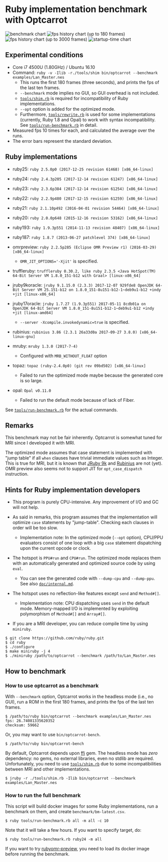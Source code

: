 # Ruby implementation benchmark with Optcarrot

![benchmark chart](benchmark-full.png)
![fps history chart (up to 180 frames)](fps-history-180.png)
![fps history chart (up to 3000 frames)](fps-history-3000.png)
![startup-time chart](startup-time.png)

## Experimental conditions

* Core i7 4500U (1.80GHz) / Ubuntu 16.10
* Command: `ruby -v -Ilib -r./tools/shim bin/optcarrot --benchmark examples/Lan_Master.nes`
  * This runs the first 180 frames (three seconds), and prints the fps of the last ten frames.
  * `--benchmark` mode implies no GUI, so GUI overhead is not included.
  * [`tools/shim.rb`](../tools/shim.rb) is required for incompatibility of Ruby implementations.
  * `--opt` option is added for the optimized mode.
  * Furthermore, [`tools/rewrite.rb`](../tools/rewrite.rb) is used for some implementations (currently, Ruby 1.8 and Opal) to work with syntax incompatibility.  See [`tools/run-benchmark.rb`](../tools/run-benchmark.rb) in detail.
* Measured fps 10 times for each, and calculated the average over the runs.
* The error bars represent the standard deviation.

## Ruby implementations

* ruby25: `ruby 2.5.0p0 (2017-12-25 revision 61468) [x86_64-linux]`
* ruby24: `ruby 2.4.3p205 (2017-12-14 revision 61247) [x86_64-linux]`
* ruby23: `ruby 2.3.6p384 (2017-12-14 revision 61254) [x86_64-linux]`
* ruby22: `ruby 2.2.9p480 (2017-12-15 revision 61259) [x86_64-linux]`
* ruby21: `ruby 2.1.10p492 (2016-04-01 revision 54464) [x86_64-linux]`
* ruby20: `ruby 2.0.0p648 (2015-12-16 revision 53162) [x86_64-linux]`
* ruby193: `ruby 1.9.3p551 (2014-11-13 revision 48407) [x86_64-linux]`
* ruby187: `ruby 1.8.7 (2013-06-27 patchlevel 374) [x86_64-linux]`

* omrpreview: `ruby 2.2.5p285 (Eclipse OMR Preview r1) (2016-03-29) [x86_64-linux]`
  * `OMR_JIT_OPTIONS='-Xjit'` is specified.

* truffleruby: `truffleruby 0.30.2, like ruby 2.3.5 <Java HotSpot(TM) 64-Bit Server VM 1.8.0_151-b12 with Graal> [linux-x86_64]`
* jruby9koracle: `jruby 9.1.15.0 (2.3.3) 2017-12-07 929fde8 OpenJDK 64-Bit Server VM 25.151-b12 on 1.8.0_151-8u151-b12-1~deb9u1-b12 +indy +jit [linux-x86_64]`
* jruby17oracle: `jruby 1.7.27 (1.9.3p551) 2017-05-11 8cdb01a on OpenJDK 64-Bit Server VM 1.8.0_151-8u151-b12-1~deb9u1-b12 +indy +jit [linux-amd64]`
  * `--server -Xcompile.invokedynamic=true` is specified.

* rubinius: `rubinius 3.86 (2.3.1 26a33d0a 2017-09-27 3.8.0) [x86_64-linux-gnu]`

* mruby: `mruby 1.3.0 (2017-7-4)`
  * Configured with `MRB_WITHOUT_FLOAT` option

* topaz: `topaz (ruby-2.4.0p0) (git rev 09bd502) [x86_64-linux]`
  * Failed to run the optimized mode maybe because the generated core is so large.

* opal: `Opal v0.11.0`
  * Failed to run the default mode because of lack of Fiber.

See [`tools/run-benchmark.rb`](../tools/run-benchmark.rb) for the actual commands.

## Remarks

This benchmark may not be fair inherently.  Optcarrot is somewhat tuned for MRI since I developed it with MRI.

The optimized mode assumes that case statement is implemented with "jump table" if all `when` clauses have trivial immediate values such as Integer.  This is true for MRI, but it is known that [JRuby 9k](https://github.com/jruby/jruby/issues/3672) and [Rubinius](https://github.com/rubinius/rubinius-code/issues/2) are not (yet).  OMR preview also seems not to support JIT for `opt_case_dispatch` instruction.

## Hints for Ruby implementation developers

* This program is purely CPU-intensive.  Any improvement of I/O and GC will not help.

* As said in remarks, this program assumes that the implementation will optimize `case` statements by "jump-table".  Checking each clauses in order will be too slow.
  * Implementation note: In the optimized mode (`--opt` option), CPU/PPU evaluators consist of one loop with a big `case` statement dispatching upon the current opcode or clock.

* The hotspot is `PPU#run` and `CPU#run`.  The optimized mode replaces them with an automatically generated and optimized source code by using `eval`.
  * You can see the generated code with `--dump-cpu` and `--dump-ppu`.  See also [`doc/internal.md`](internal.md).

* The hotspot uses no reflection-like features except `send` and `Method#[]`.
  * Implementation note: CPU dispatching uses `send` in the default mode.  Memory-mapped I/O is implemented by exploiting polymorphism of `Method#[]` and `Array#[]`.

* If you are a MRI developer, you can reduce compile time by using `miniruby`.

~~~~
$ git clone https://github.com/ruby/ruby.git
$ cd ruby
$ ./configure
$ make miniruby -j 4
$ ./miniruby /path/to/optcarrot --benchmark /path/to/Lan_Master.nes
~~~~

## How to benchmark
### How to use optcarrot as a benchmark

With `--benchmark` option, Optcarrot works in the headless mode (i.e., no GUI), run a ROM in the first 180 frames, and prints the fps of the last ten frames.

    $ /path/to/ruby bin/optcarrot --benchmark examples/Lan_Master.nes
    fps: 26.74081335620352
    checksum: 59662

Or, you may want to use `bin/optcarrot-bench`.

    $ /path/to/ruby bin/optcarrot-bench

By default, Optcarrot depends upon [ffi] gem.  The headless mode has *zero* dependency: no gems, no external libraries, even no stdlib are required.  Unfortunately, you need to use [`tools/shim.rb`](../tools/shim.rb) due to some incompatibilities between MRI and other implementations.

    $ jruby -r ./tools/shim.rb -Ilib bin/optcarrot --benchmark examples/Lan_Master.nes

### How to run the full benchmark

This script will build docker images for some Ruby implementations, run a benchmark on them, and create `benchmark/bm-latest.csv`.

    $ ruby tools/run-benchmark.rb all -m all -c 10

Note that it will take a few hours.  If you want to specify target, do:

    $ ruby tools/run-benchmark.rb ruby24 -m all

If you want to try [rubyomr-preview][omr], you need to load its docker image before running the benchmark.

[ffi]: http://rubygems.org/gems/ffi
[omr]: https://github.com/rubyomr-preview/rubyomr-preview
